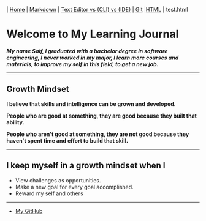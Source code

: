 | [Home](README.md) | [Markdown](mdown.md)   |      [Text Editor vs (CLI) vs (IDE)](terminal.md) | [Git](https://github.com/saifalmandeel/Learning-Journal/blob/master/test.html) |[HTML](https://github.com/saifalmandeel/Learning-Journal/blob/master/folder/index.html) |
 test.html
# Welcome to My Learning Journal 
 

 

***My name  Saif, I graduated with a bachelor degree in software engineering, I never worked in my major, I learn more courses and materials, to improve my self in this field, to get a new job.***	
___

## Growth Mindset 

**I believe that skills and intelligence can be grown and developed.**  

**People who are good at something, they are good because they built that ability.** 

**People who aren't good at something, they are not good because they haven't spent time and effort to build that skill.** 
___

## I keep myself in a growth mindset when I 

* View challenges as opportunities.
* Make a new goal for every goal accomplished. 
* Reward my self and others 



___
* [My GitHub](https://github.com/saifalmandeel) 

